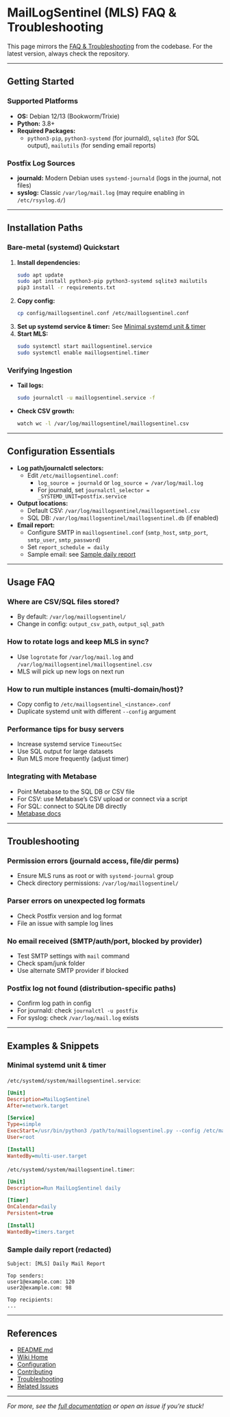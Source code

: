 # MailLogSentinel (MLS) FAQ & Troubleshooting

This page mirrors the [FAQ & Troubleshooting](./FAQ%20&%20Troubleshooting.md) from the codebase. For the latest version, always check the repository.

---

## Getting Started

### Supported Platforms
- **OS:** Debian 12/13 (Bookworm/Trixie)
- **Python:** 3.8+
- **Required Packages:**
  - `python3-pip`, `python3-systemd` (for journald), `sqlite3` (for SQL output), `mailutils` (for sending email reports)

### Postfix Log Sources
- **journald:** Modern Debian uses `systemd-journald` (logs in the journal, not files)
- **syslog:** Classic `/var/log/mail.log` (may require enabling in `/etc/rsyslog.d/`)

---

## Installation Paths

### Bare-metal (systemd) Quickstart
1. **Install dependencies:**
   ```sh
   sudo apt update
   sudo apt install python3-pip python3-systemd sqlite3 mailutils
   pip3 install -r requirements.txt
   ```
2. **Copy config:**
   ```sh
   cp config/maillogsentinel.conf /etc/maillogsentinel.conf
   ```
3. **Set up systemd service & timer:**
   See [Minimal systemd unit & timer](#minimal-systemd-unit--timer)
4. **Start MLS:**
   ```sh
   sudo systemctl start maillogsentinel.service
   sudo systemctl enable maillogsentinel.timer
   ```

### Verifying Ingestion
- **Tail logs:**
  ```sh
  sudo journalctl -u maillogsentinel.service -f
  ```
- **Check CSV growth:**
  ```sh
  watch wc -l /var/log/maillogsentinel/maillogsentinel.csv
  ```

---

## Configuration Essentials

- **Log path/journalctl selectors:**
  - Edit `/etc/maillogsentinel.conf`:
    - `log_source = journald` or `log_source = /var/log/mail.log`
    - For journald, set `journalctl_selector = _SYSTEMD_UNIT=postfix.service`
- **Output locations:**
  - Default CSV: `/var/log/maillogsentinel/maillogsentinel.csv`
  - SQL DB: `/var/log/maillogsentinel/maillogsentinel.db` (if enabled)
- **Email report:**
  - Configure SMTP in `maillogsentinel.conf` (`smtp_host`, `smtp_port`, `smtp_user`, `smtp_password`)
  - Set `report_schedule = daily`
  - Sample email: see [Sample daily report](#sample-daily-report-redacted)

---

## Usage FAQ

### Where are CSV/SQL files stored?
- By default: `/var/log/maillogsentinel/`
- Change in config: `output_csv_path`, `output_sql_path`

### How to rotate logs and keep MLS in sync?
- Use `logrotate` for `/var/log/mail.log` and `/var/log/maillogsentinel/maillogsentinel.csv`
- MLS will pick up new logs on next run

### How to run multiple instances (multi-domain/host)?
- Copy config to `/etc/maillogsentinel_<instance>.conf`
- Duplicate systemd unit with different `--config` argument

### Performance tips for busy servers
- Increase systemd service `TimeoutSec`
- Use SQL output for large datasets
- Run MLS more frequently (adjust timer)

### Integrating with Metabase
- Point Metabase to the SQL DB or CSV file
- For CSV: use Metabase’s CSV upload or connect via a script
- For SQL: connect to SQLite DB directly
- [Metabase docs](https://www.metabase.com/docs/latest/)

---

## Troubleshooting

### Permission errors (journald access, file/dir perms)
- Ensure MLS runs as root or with `systemd-journal` group
- Check directory permissions: `/var/log/maillogsentinel/`

### Parser errors on unexpected log formats
- Check Postfix version and log format
- File an issue with sample log lines

### No email received (SMTP/auth/port, blocked by provider)
- Test SMTP settings with `mail` command
- Check spam/junk folder
- Use alternate SMTP provider if blocked

### Postfix log not found (distribution-specific paths)
- Confirm log path in config
- For journald: check `journalctl -u postfix`
- For syslog: check `/var/log/mail.log` exists

---

## Examples & Snippets

### Minimal systemd unit & timer
`/etc/systemd/system/maillogsentinel.service`:
```ini
[Unit]
Description=MailLogSentinel
After=network.target

[Service]
Type=simple
ExecStart=/usr/bin/python3 /path/to/maillogsentinel.py --config /etc/maillogsentinel.conf
User=root

[Install]
WantedBy=multi-user.target
```

`/etc/systemd/system/maillogsentinel.timer`:
```ini
[Unit]
Description=Run MailLogSentinel daily

[Timer]
OnCalendar=daily
Persistent=true

[Install]
WantedBy=timers.target
```

### Sample daily report (redacted)
```
Subject: [MLS] Daily Mail Report

Top senders:
user1@example.com: 120
user2@example.com: 98

Top recipients:
...
```

---

## References
- [README.md](../../README.md)
- [Wiki Home](./Home.md)
- [Configuration](./Configuration.md)
- [Contributing](./Contributing.md)
- [Troubleshooting](./Troubleshooting.md)
- [Related Issues](https://github.com/AnirudhPhophalia/MailLogSentinel/issues)

---

*For more, see the [full documentation](./Home.md) or open an issue if you’re stuck!*
